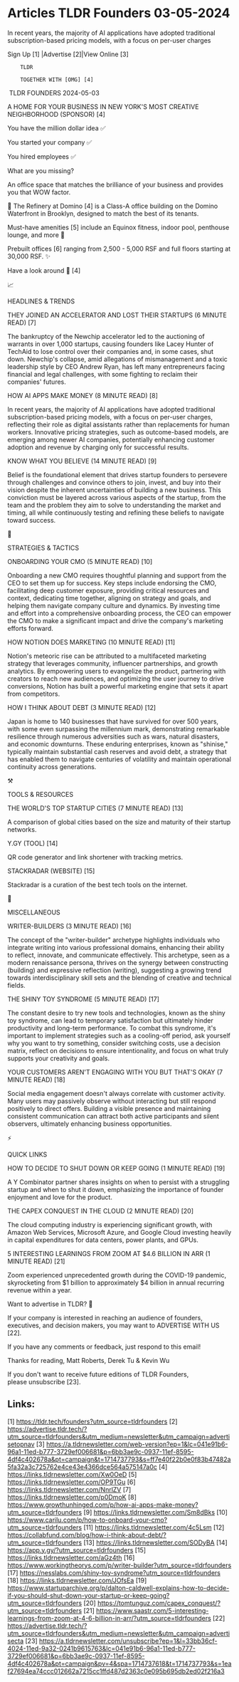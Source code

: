# Articles TLDR Founders 03-05-2024

In recent years, the majority of AI applications have adopted
traditional subscription-based pricing models, with a focus on
per-user charges  

 Sign Up [1] |Advertise [2]|View Online [3] 

		TLDR 

		TOGETHER WITH [OMG] [4]

 TLDR FOUNDERS 2024-05-03

 A HOME FOR YOUR BUSINESS IN NEW YORK'S MOST CREATIVE NEIGHBORHOOD
(SPONSOR) [4] 

 You have the million dollar idea ✅

You started your company ✅

You hired employees ✅

What are you missing?

An office space that matches the brilliance of your business and
provides you that WOW factor.

👋 The Refinery at Domino [4] is a Class-A office building on the
Domino Waterfront in Brooklyn, designed to match the best of its
tenants.

Must-have amenities [5] include an Equinox fitness, indoor pool,
penthouse lounge, and more 🎉

Prebuilt offices [6] ranging from 2,500 - 5,000 RSF and full floors
starting at 30,000 RSF. ✨

Have a look around 👀 [4]

📈 

HEADLINES & TRENDS

 THEY JOINED AN ACCELERATOR AND LOST THEIR STARTUPS (6 MINUTE READ)
[7] 

 The bankruptcy of the Newchip accelerator led to the auctioning of
warrants in over 1,000 startups, causing founders like Lacey Hunter of
TechAid to lose control over their companies and, in some cases, shut
down. Newchip's collapse, amid allegations of mismanagement and a
toxic leadership style by CEO Andrew Ryan, has left many entrepreneurs
facing financial and legal challenges, with some fighting to reclaim
their companies' futures. 

 HOW AI APPS MAKE MONEY (8 MINUTE READ) [8] 

 In recent years, the majority of AI applications have adopted
traditional subscription-based pricing models, with a focus on
per-user charges, reflecting their role as digital assistants rather
than replacements for human workers. Innovative pricing strategies,
such as outcome-based models, are emerging among newer AI companies,
potentially enhancing customer adoption and revenue by charging only
for successful results. 

 KNOW WHAT YOU BELIEVE (14 MINUTE READ) [9] 

 Belief is the foundational element that drives startup founders to
persevere through challenges and convince others to join, invest, and
buy into their vision despite the inherent uncertainties of building a
new business. This conviction must be layered across various aspects
of the startup, from the team and the problem they aim to solve to
understanding the market and timing, all while continuously testing
and refining these beliefs to navigate toward success. 

🧠 

STRATEGIES & TACTICS

 ONBOARDING YOUR CMO (5 MINUTE READ) [10] 

 Onboarding a new CMO requires thoughtful planning and support from
the CEO to set them up for success. Key steps include endorsing the
CMO, facilitating deep customer exposure, providing critical resources
and context, dedicating time together, aligning on strategy and goals,
and helping them navigate company culture and dynamics. By investing
time and effort into a comprehensive onboarding process, the CEO can
empower the CMO to make a significant impact and drive the company's
marketing efforts forward. 

 HOW NOTION DOES MARKETING (10 MINUTE READ) [11] 

 Notion's meteoric rise can be attributed to a multifaceted marketing
strategy that leverages community, influencer partnerships, and growth
analytics. By empowering users to evangelize the product, partnering
with creators to reach new audiences, and optimizing the user journey
to drive conversions, Notion has built a powerful marketing engine
that sets it apart from competitors. 

 HOW I THINK ABOUT DEBT (3 MINUTE READ) [12] 

 Japan is home to 140 businesses that have survived for over 500
years, with some even surpassing the millennium mark, demonstrating
remarkable resilience through numerous adversities such as wars,
natural disasters, and economic downturns. These enduring enterprises,
known as "shinise," typically maintain substantial cash reserves and
avoid debt, a strategy that has enabled them to navigate centuries of
volatility and maintain operational continuity across generations. 

⚒️ 

TOOLS & RESOURCES

 THE WORLD'S TOP STARTUP CITIES (7 MINUTE READ) [13] 

 A comparison of global cities based on the size and maturity of their
startup networks. 

 Y.GY (TOOL) [14] 

 QR code generator and link shortener with tracking metrics. 

 STACKRADAR (WEBSITE) [15] 

 Stackradar is a curation of the best tech tools on the internet. 

🎁 

MISCELLANEOUS

 WRITER-BUILDERS (3 MINUTE READ) [16] 

 The concept of the "writer-builder" archetype highlights individuals
who integrate writing into various professional domains, enhancing
their ability to reflect, innovate, and communicate effectively. This
archetype, seen as a modern renaissance persona, thrives on the
synergy between constructing (building) and expressive reflection
(writing), suggesting a growing trend towards interdisciplinary skill
sets and the blending of creative and technical fields. 

 THE SHINY TOY SYNDROME (5 MINUTE READ) [17] 

 The constant desire to try new tools and technologies, known as the
shiny toy syndrome, can lead to temporary satisfaction but ultimately
hinder productivity and long-term performance. To combat this
syndrome, it's important to implement strategies such as a cooling-off
period, ask yourself why you want to try something, consider switching
costs, use a decision matrix, reflect on decisions to ensure
intentionality, and focus on what truly supports your creativity and
goals. 

 YOUR CUSTOMERS AREN'T ENGAGING WITH YOU BUT THAT'S OKAY (7 MINUTE
READ) [18] 

 Social media engagement doesn't always correlate with customer
activity. Many users may passively observe without interacting but
still respond positively to direct offers. Building a visible presence
and maintaining consistent communication can attract both active
participants and silent observers, ultimately enhancing business
opportunities. 

⚡ 

QUICK LINKS

 HOW TO DECIDE TO SHUT DOWN OR KEEP GOING (1 MINUTE READ) [19] 

 A Y Combinator partner shares insights on when to persist with a
struggling startup and when to shut it down, emphasizing the
importance of founder enjoyment and love for the product. 

 THE CAPEX CONQUEST IN THE CLOUD (2 MINUTE READ) [20] 

 The cloud computing industry is experiencing significant growth, with
Amazon Web Services, Microsoft Azure, and Google Cloud investing
heavily in capital expenditures for data centers, power plants, and
GPUs. 

 5 INTERESTING LEARNINGS FROM ZOOM AT $4.6 BILLION IN ARR (1 MINUTE
READ) [21] 

 Zoom experienced unprecedented growth during the COVID-19 pandemic,
skyrocketing from $1 billion to approximately $4 billion in annual
recurring revenue within a year. 

Want to advertise in TLDR? 📰

 If your company is interested in reaching an audience of founders,
executives, and decision makers, you may want to ADVERTISE WITH US
[22]. 

 If you have any comments or feedback, just respond to this email! 

Thanks for reading, 
Matt Roberts, Derek Tu & Kevin Wu 

If you don't want to receive future editions of TLDR Founders,
please unsubscribe [23]. 

 

Links:
------
[1] https://tldr.tech/founders?utm_source=tldrfounders
[2] https://advertise.tldr.tech/?utm_source=tldrfounders&utm_medium=newsletter&utm_campaign=advertisetopnav
[3] https://a.tldrnewsletter.com/web-version?ep=1&lc=041e91b6-96a1-11ed-b777-3729ef006681&p=6bb3ae9c-0937-11ef-8595-4df4c402678a&pt=campaign&t=1714737793&s=ff7e40f22b0e0f83b47482a5fa32a3c725762e4ce43e4366dce564a575147a0c
[4] https://links.tldrnewsletter.com/Xw0OeD
[5] https://links.tldrnewsletter.com/OP9TGu
[6] https://links.tldrnewsletter.com/NnrlZV
[7] https://links.tldrnewsletter.com/p0DmoK
[8] https://www.growthunhinged.com/p/how-ai-apps-make-money?utm_source=tldrfounders
[9] https://links.tldrnewsletter.com/Sm8dBks
[10] https://www.carilu.com/p/how-to-onboard-your-cmo?utm_source=tldrfounders
[11] https://links.tldrnewsletter.com/4c5Lsm
[12] https://collabfund.com/blog/how-i-think-about-debt/?utm_source=tldrfounders
[13] https://links.tldrnewsletter.com/SODyBA
[14] https://app.y.gy/?utm_source=tldrfounders
[15] https://links.tldrnewsletter.com/aGz4th
[16] https://www.workingtheorys.com/p/writer-builder?utm_source=tldrfounders
[17] https://nesslabs.com/shiny-toy-syndrome?utm_source=tldrfounders
[18] https://links.tldrnewsletter.com/JOfsEa
[19] https://www.startuparchive.org/p/dalton-caldwell-explains-how-to-decide-if-you-should-shut-down-your-startup-or-keep-going?utm_source=tldrfounders
[20] https://tomtunguz.com/capex_conquest/?utm_source=tldrfounders
[21] https://www.saastr.com/5-interesting-learnings-from-zoom-at-4-6-billion-in-arr/?utm_source=tldrfounders
[22] https://advertise.tldr.tech/?utm_source=tldrfounders&utm_medium=newsletter&utm_campaign=advertisecta
[23] https://a.tldrnewsletter.com/unsubscribe?ep=1&l=33bb36cf-4024-11ed-9a32-0241b9615763&lc=041e91b6-96a1-11ed-b777-3729ef006681&p=6bb3ae9c-0937-11ef-8595-4df4c402678a&pt=campaign&pv=4&spa=1714737618&t=1714737793&s=1eaf27694ea74ccc012662a7215cc1ffd487d2363c0e095b695db2ed02f216a3
